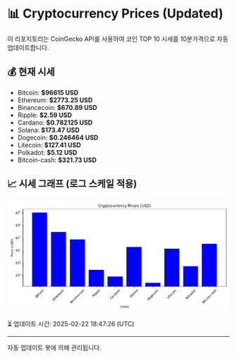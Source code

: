 
# 📊 Cryptocurrency Prices (Updated)

이 리포지토리는 CoinGecko API를 사용하여 코인 TOP 10 시세를 10분가격으로 자동 업데이트합니다.

## 💰 현재 시세
- Bitcoin: **$96615 USD**
- Ethereum: **$2773.25 USD**
- Binancecoin: **$670.89 USD**
- Ripple: **$2.59 USD**
- Cardano: **$0.782125 USD**
- Solana: **$173.47 USD**
- Dogecoin: **$0.246464 USD**
- Litecoin: **$127.41 USD**
- Polkadot: **$5.12 USD**
- Bitcoin-cash: **$321.73 USD**

## 📈 시세 그래프 (로그 스케일 적용)
![Crypto Prices](crypto_prices.png)

⏳ 업데이트 시간: 2025-02-22 18:47:26 (UTC)

---
자동 업데이트 봇에 의해 관리됩니다.
